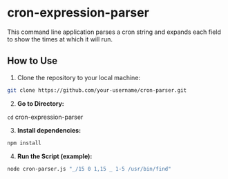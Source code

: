 # cron-expression-parser

This command line application parses a cron string and expands each field
to show the times at which it will run.

## How to Use

1. Clone the repository to your local machine:

```bash
git clone https://github.com/your-username/cron-parser.git
```

2. **Go to Directory:**

`cd` cron-expression-parser

3. **Install dependencies:**

```bash
npm install
```

4. **Run the Script (example):**

```bash
node cron-parser.js "_/15 0 1,15 _ 1-5 /usr/bin/find"
```
